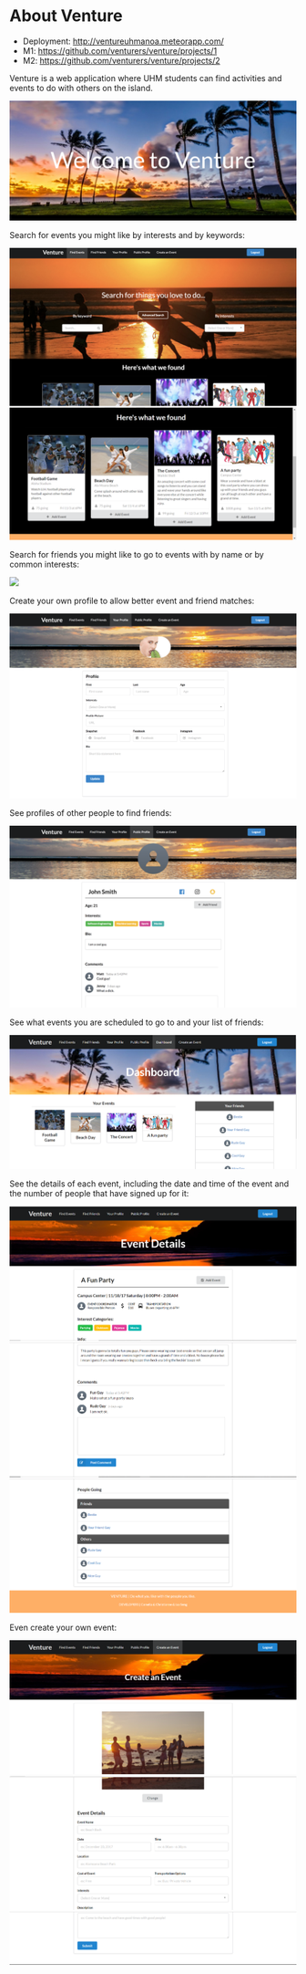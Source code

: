# About Venture

* Deployment: <http://ventureuhmanoa.meteorapp.com/>
* M1: <https://github.com/venturers/venture/projects/1>
* M2: <https://github.com/venturers/venture/projects/2>

Venture is a web application where UHM students can find activities and events to do with others on the island.

![](images/homepage-new.png)

Search for events you might like by interests and by keywords:

![](images/find_events.png)
![](images/searchpage2.PNG)

Search for friends you might like to go to events with by name or by common interests:

![](images/find_friends.png)

Create your own profile to allow better event and friend matches:

![](images/create_profile.png)

See profiles of other people to find friends:

![](images/public_profile.png)

See what events you are scheduled to go to and your list of friends:

![](images/dashboard-1.PNG)

See the details of each event, including the date and time of the event and the number of people that have signed up for it:

![](images/event-details.PNG)
![](images/event-details-1.PNG)
![](images/event-details-2.PNG)

Even create your own event:

![](images/create-event-new.PNG)
![](images/create-event-new-1.PNG)
![](images/create-event-new-2.PNG)

